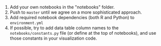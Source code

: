 1. Add your own notebooks in the "notebooks" folder.
2. Push to `master` until we agree on a more sophisticated approach.
3. Add required notebook dependencies (both R and Python) to `environment.yml`
4. If possible, try to add data table column names to the `notebooks/constants.py` file (or define at the top of notebooks), and use those constants in your visualization code.